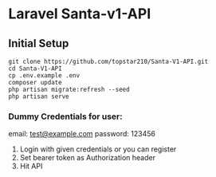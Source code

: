 # Laravel Santa-v1-API

## Initial Setup
```
git clone https://github.com/topstar210/Santa-V1-API.git
cd Santa-V1-API
cp .env.example .env
composer update
php artisan migrate:refresh --seed
php artisan serve
```

### Dummy Credentials for user:
email: test@example.com
password: 123456


1. Login with given credentials or you can register
2. Set bearer token as Authorization header
3. Hit API

